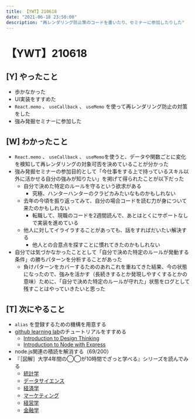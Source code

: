 ```yaml
---
title: 【YWT】210618
date: "2021-06-18 23:50:00"
description: "再レンダリング防止策のコードを書いたり、セミナーに参加したりした"
---
```


# 【YWT】210618

## [Y] やったこと

- 歩かなかった
- UI実装をすすめた
- `React.memo` 、 `useCallback` 、 `useMemo` を使って再レンダリング防止の対策をした
- 強み発掘セミナーに参加した

## [W] わかったこと

- `React.memo` 、 `useCallback` 、 `useMemo`を使うと、データや関数ごとに変化を検知して再レンダリングの対象可否を決めていることが分かった
- 強み発掘セミナーの参加目的として「今仕事をする上で持っているスキル以外に活かせる自分の強みが知りたい」を掲げて得られたことが以下だった
  - 自分で決めた特定のルールを守るという欲求がある
      - 究極、ハンターハンターのクラピカみたいなものかもしれない
  - 去年の今頃を振り返ってみて、自分の場合コードを読む力が身について来たのかもしれない
      - 転職して、現職のコードを2週間読んで、あとはとくにサポートなしで実装を進めている
  - 他人に対してイライラすることがあっても、話をすればだいたい解決する
      - 他人との合意点を探すことに慣れてきたのかもしれない
- 自分では気づかなかったこととして「自分で決めた特定のルールが発動する条件」の勝ちパターンを分析することがあった
  - 負けパターンをカバーするためのあれこれを重ねてきた結果、今の状態になったので、強みを活かす（長続きするとか発現しやすくするとかの意味）ために、「自分で決めた特定のルールが守れた」状態をログとして残すことはやっていきたいと思った


## [T] 次にやること

- `alias` を登録するための機構を用意する
- [github learning lab](https://lab.github.com/githubtraining)のチュートリアルをすすめる
  - [Introduction to Design Thinking](https://lab.github.com/githubtraining/introduction-to-design-thinking)
  - [Introduction to Node with Express](https://lab.github.com/everydeveloper/introduction-to-node-with-express)
- node.js関連の積読を解消する（69/200）
- 『［図解］大学4年間の◯◯が10時間でざっと学べる』シリーズを読んでみる
  - [統計学](https://www.amazon.co.jp/dp/B07PXB4NN9)
  - [データサイエンス](https://www.amazon.co.jp/dp/B07XNW3TQM)
  - [経済学](https://www.amazon.co.jp/dp/B01KNLFHH6)
  - [マーケティング](https://www.amazon.co.jp/dp/B07BNC2SV3)
  - [経営学](https://www.amazon.co.jp/dp/B071SKDF3L)
  - [金融学](https://www.amazon.co.jp/dp/B07BB6Z7FW)
